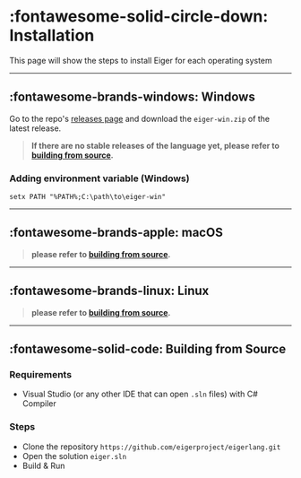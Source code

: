 # __:fontawesome-solid-circle-down: Installation__

This page will show the steps to install Eiger for each operating system

---

## :fontawesome-brands-windows: Windows
Go to the repo's [releases page](https://github.com/eigerproject/eigerlang/releases) and download the `eiger-win.zip` of the latest release.  
> __If there are no stable releases of the language yet, please refer to [building from source](#building-from-source).__
### Adding environment variable (Windows)
```batch
setx PATH "%PATH%;C:\path\to\eiger-win"
```
---

## :fontawesome-brands-apple: macOS
> __please refer to [building from source](#building-from-source).__

---

## :fontawesome-brands-linux: Linux
> __please refer to [building from source](#building-from-source).__

---

## :fontawesome-solid-code: Building from Source
### Requirements
 - Visual Studio (or any other IDE that can open `.sln` files) with C# Compiler
### Steps
 - Clone the repository `https://github.com/eigerproject/eigerlang.git`
 - Open the solution `eiger.sln`
 - Build & Run